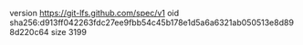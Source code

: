 version https://git-lfs.github.com/spec/v1
oid sha256:d913ff042263fdc27ee9fbb54c45b178e1d5a6a6321ab050513e8d898d220c64
size 3199
